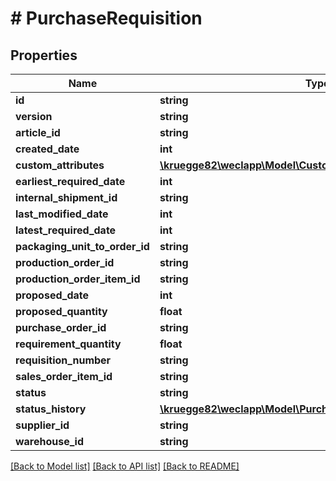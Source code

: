 # # PurchaseRequisition

## Properties

Name | Type | Description | Notes
------------ | ------------- | ------------- | -------------
**id** | **string** |  | [optional]
**version** | **string** |  | [optional]
**article_id** | **string** |  | [optional]
**created_date** | **int** |  | [optional]
**custom_attributes** | [**\kruegge82\weclapp\Model\CustomAttribute[]**](CustomAttribute.md) |  | [optional]
**earliest_required_date** | **int** |  | [optional]
**internal_shipment_id** | **string** |  | [optional]
**last_modified_date** | **int** |  | [optional]
**latest_required_date** | **int** |  | [optional]
**packaging_unit_to_order_id** | **string** |  |
**production_order_id** | **string** |  | [optional]
**production_order_item_id** | **string** |  | [optional]
**proposed_date** | **int** |  | [optional]
**proposed_quantity** | **float** |  | [optional]
**purchase_order_id** | **string** |  | [optional]
**requirement_quantity** | **float** |  | [optional]
**requisition_number** | **string** |  | [optional]
**sales_order_item_id** | **string** |  | [optional]
**status** | **string** |  |
**status_history** | [**\kruegge82\weclapp\Model\PurchaseRequisitionStatusHistory[]**](PurchaseRequisitionStatusHistory.md) |  | [optional]
**supplier_id** | **string** |  | [optional]
**warehouse_id** | **string** |  | [optional]

[[Back to Model list]](../../README.md#models) [[Back to API list]](../../README.md#endpoints) [[Back to README]](../../README.md)
